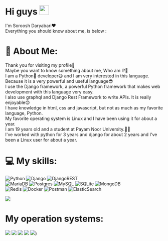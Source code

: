 # Hi guys <img src="https://raw.githubusercontent.com/MartinHeinz/MartinHeinz/master/wave.gif" width="30px">
I'm Soroosh Daryabari❤️<br>Everything you should know about me, is below :

# 💫 About Me:
Thank you for visiting my profile🙏<br>
Maybe you want to know something about me, Who am I?🧐<br>
I am a Python🐍 developer😃 and I am very interested in this language.<br>
Because it is a very powerful and useful language😎<br>
I use the Django framework, a powerful Python framework that makes web development with this language very easy.<br>
I also use graphql and Django Rest Framework to write APIs. It is really enjoyable😍<br>
I have knowledge in html, css and javascript, but not as much as my favorite language, Python.<br>
My favorite operating system is Linux and I have been using it for about a year.
<br>I am 19 years old and a student at Payam Noor University.👨‍🎓
<br>
I've worked with python for 3 years and django for about 2 years and I've been a Linux user for about a year.

# 💻 My skills:
![Python](https://img.shields.io/badge/python-3670A0?style=for-the-badge&logo=python&logoColor=ffdd54) ![Django](https://img.shields.io/badge/django-%23092E20.svg?style=for-the-badge&logo=django&logoColor=white) ![DjangoREST](https://img.shields.io/badge/DJANGO-REST-ff1709?style=for-the-badge&logo=django&logoColor=white&color=ff1709&labelColor=gray) <br> ![MariaDB](https://img.shields.io/badge/MariaDB-003545?style=for-the-badge&logo=mariadb&logoColor=white) ![Postgres](https://img.shields.io/badge/postgres-%23316192.svg?style=for-the-badge&logo=postgresql&logoColor=white) ![MySQL](https://img.shields.io/badge/mysql-%2300f.svg?style=for-the-badge&logo=mysql&logoColor=white) ![SQLite](https://img.shields.io/badge/sqlite-%2307405e.svg?style=for-the-badge&logo=sqlite&logoColor=white) ![MongoDB](https://img.shields.io/badge/MongoDB-%234ea94b.svg?style=for-the-badge&logo=mongodb&logoColor=white) <br> ![Redis](https://img.shields.io/badge/redis-%23DD0031.svg?style=for-the-badge&logo=redis&logoColor=white) ![Docker](https://img.shields.io/badge/docker-%230db7ed.svg?style=for-the-badge&logo=docker&logoColor=white) ![Postman](https://img.shields.io/badge/Postman-FF6C37?style=for-the-badge&logo=postman&logoColor=white) ![ElasticSearch](https://img.shields.io/badge/-ElasticSearch-005571?style=for-the-badge&logo=elasticsearch)

[![](https://visitcount.itsvg.in/api?id=SorooshDaryabari&icon=0&color=0)](https://visitcount.itsvg.in)

# My operation systems:
[![](https://img.shields.io/badge/-debian-red?style=for-the-badge&logo=debian)](https://debian.org/)
[![](https://img.shields.io/badge/-fedora-blue?style=for-the-badge&logo=fedora)](https://getfedora.org/)
[![](https://img.shields.io/badge/-ubuntu-orange?style=for-the-badge&logo=ubuntu)](https://ubuntu.com/)
[![](https://img.shields.io/badge/-manjaro-black?style=for-the-badge&logo=manjaro)](https://manjaro.org/)
[![](https://img.shields.io/badge/-windows-blue?style=for-the-badge&logo=windows)](https://www.microsoft.com/en-us/windows?r=1))

<!-- Proudly created with GPRM ( https://gprm.itsvg.in ) -->
